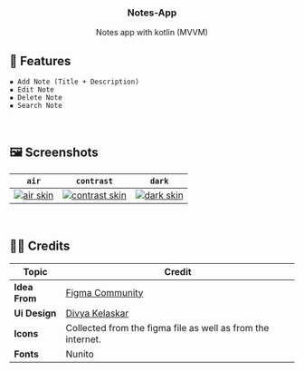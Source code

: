 <h3 align="center">Notes-App</h3>
<p align="center">Notes app with kotlin (MVVM)</p>

## 📜 **Features**
    ▪ Add Note (Title + Description)
    ▪ Edit Note
    ▪ Delete Note
    ▪ Search Note
&nbsp;
## 🖼️ **Screenshots**
| `air` | `contrast` | `dark` |
| --- | --- | --- |
| [![air skin](https://mmistakes.github.io/minimal-mistakes/assets/images/air-skin-archive.png)](https://mmistakes.github.io/minimal-mistakes/assets/images/air-skin-archive-large.png) | [![contrast skin](https://mmistakes.github.io/minimal-mistakes/assets/images/contrast-skin-archive.png)](https://mmistakes.github.io/minimal-mistakes/assets/images/contrast-skin-archive-large.png) | [![dark skin](https://mmistakes.github.io/minimal-mistakes/assets/images/dark-skin-archive.png)](https://mmistakes.github.io/minimal-mistakes/assets/images/dark-skin-archive-large.png) |

&nbsp;
## 👨‍💻 **Credits**
| Topic                                        | Credit                                           |
| ------------------------------------------- | ----------------------------------------------------- |
| **Idea From** | [Figma Community](https://www.figma.com) |
| **Ui Design** | [Divya Kelaskar](https://www.figma.com/community/file/1014161465589596715/Notes-App-UI) |
| **Icons** | Collected from the figma file as well as from the internet. |
| **Fonts** | Nunito |
